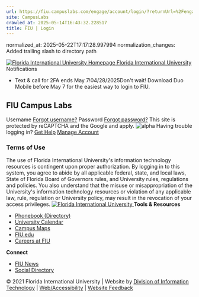 ```yaml
---
url: https://fiu.campuslabs.com/engage/account/login/?returnUrl=%2Fengage%2Fevent%2F11195721
site: CampusLabs
crawled_at: 2025-05-14T16:43:32.228517
title: FIU | Login
---
```

normalized_at: 2025-05-22T17:17:28.997994
normalization_changes: Added trailing slash to directory path

[ ![Florida International University Homepage](https://digicdn.fiu.edu/v1/_assets/images/fiu-white-logo.png) Florida International University ](https://www.fiu.edu/)
Notifications
  * Text & call for 2FA ends May 7!04/28/2025Don't wait! Download Duo Mobile before May 7 for the easiest way to login to FIU.


## FIU Campus Labs
Username [Forgot username?](https://login.fiu.edu/lookup/uid/) Password [Forgot password?](https://login.fiu.edu/account/recovery/alternate/)
This site is protected by reCAPTCHA and the Google and apply. 
![alpha](https://login.fiu.edu/images/alpha.svg)
Having trouble logging in? [Get Help](https://login.fiu.edu/help/)
[Manage Account](https://accounts.fiu.edu/)
### Terms of Use
The use of Florida International University's information technology resources is contingent upon proper authorization. By logging in to this system, you agree to abide by all applicable federal, state, and local laws, State of Florida Board of Governors rules, and University rules, regulations and policies. You also understand that the misuse or misappropriation of the University's information technology resources or violation of any applicable law, rule, regulation or University policy, may result in the revocation of your access privileges.
[ ![Florida International University](https://login.fiu.edu/images/logo-footer.png) ](https://www.fiu.edu/)
**Tools & Resources**
  * [Phonebook (Directory)](https://phonebook.fiu.edu/)
  * [University Calendar](https://calendar.fiu.edu/)
  * [Campus Maps](https://campusmaps.fiu.edu/)
  * [FIU.edu](https://www.fiu.edu/)
  * [Careers at FIU](https://hr.fiu.edu/careers/)


**Connect**
  * [FIU News](https://news.fiu.edu)
  * [Social Directory](https://social.fiu.edu/)


© 2021 Florida International University | Website by [Division of Information Technology](https://it.fiu.edu) | [Web/Accessibility](https://policies.fiu.edu/policy/755) | [Website Feedback](https://webforms.fiu.edu/view.php?id=370774)

